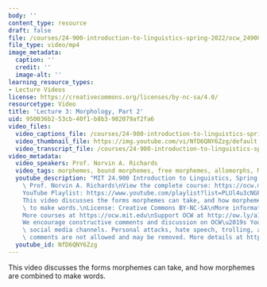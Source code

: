 ```yaml
---
body: ''
content_type: resource
draft: false
file: /courses/24-900-introduction-to-linguistics-spring-2022/ocw_24900_lecture03_2022feb08_360p_16_9.mp4
file_type: video/mp4
image_metadata:
  caption: ''
  credit: ''
  image-alt: ''
learning_resource_types:
- Lecture Videos
license: https://creativecommons.org/licenses/by-nc-sa/4.0/
resourcetype: Video
title: 'Lecture 3: Morphology, Part 2'
uid: 950036b2-53cb-40f1-b8b3-982079af2fa6
video_files:
  video_captions_file: /courses/24-900-introduction-to-linguistics-spring-2022/12ChuriW0Xo9h4IDLLgPipRkMt-0F4IsW_transcript.webvtt
  video_thumbnail_file: https://img.youtube.com/vi/NfD6QNY6Zzg/default.jpg
  video_transcript_file: /courses/24-900-introduction-to-linguistics-spring-2022/12ChuriW0Xo9h4IDLLgPipRkMt-0F4IsW_transcript.pdf
video_metadata:
  video_speakers: Prof. Norvin A. Richards
  video_tags: morphemes, bound morphemes, free morphemes, allomorphs, Merge, plurals
  youtube_description: "MIT 24.900 Introduction to Linguistics, Spring 2022\nInstructor:\
    \ Prof. Norvin A. Richards\nView the complete course: https://ocw.mit.edu/courses/24-900-introduction-to-linguistics-spring-2022/\n\
    YouTube Playlist: https://www.youtube.com/playlist?list=PLUl4u3cNGP63BZGNOqrF2qf_yxOjuG35j\n\
    This video discusses the forms morphemes can take, and how morphemes are combined\
    \ to make words.\nLicense: Creative Commons BY-NC-SA\nMore information at https://ocw.mit.edu/terms\n\
    More courses at https://ocw.mit.edu\nSupport OCW at http://ow.ly/a1If50zVRlQ\n\
    We encourage constructive comments and discussion on OCW\u2019s YouTube and other\
    \ social media channels. Personal attacks, hate speech, trolling, and inappropriate\
    \ comments are not allowed and may be removed. More details at https://ocw.mit.edu/comments.\n"
  youtube_id: NfD6QNY6Zzg
---
```

This video discusses the forms morphemes can take, and how morphemes are combined to make words.